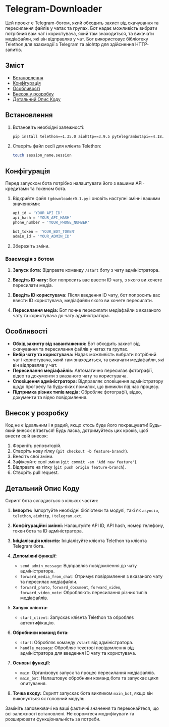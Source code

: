 # Telegram-Downloader

Цей проєкт є Telegram-ботом, який обходить захист від скачування та пересилання файлів у чатах та групах. Бот надає можливість вибрати потрібний вам чат і користувача, який там знаходиться, та викачати медіафайли, які він відправляв у чат. Бот використовує бібліотеку Telethon для взаємодії з Telegram та aiohttp для здійснення HTTP-запитів.

## Зміст

- [Встановлення](#встановлення)
- [Конфігурація](#конфігурація)
- [Особливості](#особливості)
- [Внесок у розробку](#внесок-у-розробку)
- [Детальний Опис Коду](#детальний-опис-коду)

## Встановлення

1. Встановіть необхідні залежності:
   ```bash
   pip install telethon==1.35.0 aiohttp==3.9.5 pytelegrambotapi==4.18.1
   ```

2. Створіть файл сесії для клієнта Telethon:
   ```bash
   touch session_name.session
   ```

## Конфігурація

Перед запуском бота потрібно налаштувати його з вашими API-кредитами та токеном бота.

1. Відкрийте файл `tgdownloader0.1.py` і оновіть наступні змінні вашими значеннями:
   ```python
   api_id = 'YOUR_API_ID'
   api_hash = 'YOUR_API_HASH'
   phone_number = 'YOUR_PHONE_NUMBER'

   bot_token = 'YOUR_BOT_TOKEN'
   admin_id = 'YOUR_ADMIN_ID'
   ```

2. Збережіть зміни.

### Взаємодія з ботом

1. **Запуск бота:**
   Відправте команду `/start` боту з чату адміністратора.

2. **Введіть ID чату:**
   Бот попросить вас ввести ID чату, з якого ви хочете пересилати медіа.

3. **Введіть ID користувача:**
   Після введення ID чату, бот попросить вас ввести ID користувача, медіафайли якого ви хочете пересилати.

4. **Пересилання медіа:**
   Бот почне пересилати медіафайли з вказаного чату та користувача до чату адміністратора.

## Особливості

- **Обхід захисту від завантаження:** Бот обходить захист від скачування та пересилання файлів у чатах та групах.
- **Вибір чату та користувача:** Надає можливість вибрати потрібний чат і користувача, який там знаходиться, та викачати медіафайли, які він відправляв у чат.
- **Пересилання медіафайлів:** Автоматично пересилає фотографії, відео та документи з вказаного чату та користувача.
- **Сповіщення адміністратора:** Відправляє сповіщення адміністратору щодо прогресу та будь-яких помилок, що виникли під час процесу.
- **Підтримка різних типів медіа:** Обробляє фотографії, відео, документи та відео повідомлення.

## Внесок у розробку

Код не є ідеальним і я радий, якщо хтось буде його покращувати! Будь-який внесок вітається! Будь ласка, дотримуйтесь цих кроків, щоб внести свій внесок:

1. Форкніть репозиторій.
2. Створіть нову гілку (`git checkout -b feature-branch`).
3. Внесіть свої зміни.
4. Зафіксуйте свої зміни (`git commit -am 'Add new feature'`).
5. Відправте на гілку (`git push origin feature-branch`).
6. Створіть pull request.

## Детальний Опис Коду

Скрипт бота складається з кількох частин:

1. **Імпорти:**
   Імпортуйте необхідні бібліотеки та модулі, такі як `asyncio`, `telethon`, `aiohttp`, і `telegram.ext`.

2. **Конфігураційні змінні:**
   Налаштуйте API ID, API hash, номер телефону, токен бота та ID адміністратора.

3. **Ініціалізація клієнтів:**
   Ініціалізуйте клієнта Telethon та клієнта Telegram бота.

4. **Допоміжні функції:**
   - `send_admin_message`: Відправляє повідомлення до чату адміністратора.
   - `forward_media_from_chat`: Отримує повідомлення з вказаного чату та пересилає медіафайли.
   - `forward_photo`, `forward_document`, `forward_video`, `forward_video_note`: Обробляють пересилання різних типів медіафайлів.

5. **Запуск клієнта:**
   - `start_client`: Запускає клієнта Telethon та обробляє автентифікацію.

6. **Обробники команд бота:**
   - `start`: Обробляє команду `/start` від адміністратора.
   - `handle_message`: Обробляє текстові повідомлення від адміністратора для введення ID чату та користувача.

7. **Основні функції:**
   - `main`: Організовує запуск та процес пересилання медіафайлів.
   - `main_bot`: Налаштовує обробники команд бота та запускає цикл опитування.

8. **Точка входу:**
   Скрипт запускає бота викликом `main_bot`, якщо він виконується як головний модуль.

Замініть заповнювачі на ваші фактичні значення та переконайтеся, що всі залежності встановлені. Не соромтеся модифікувати та розширювати функціональність за потреби.
